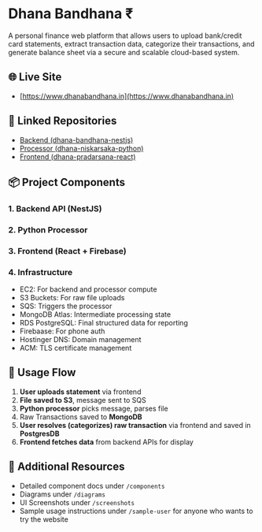 # Dhana Bandhana ₹

A personal finance web platform that allows users to upload bank/credit card statements, extract transaction data, categorize their transactions, and generate balance sheet via a secure and scalable cloud-based system.

## 🌐 Live Site

* [https://www.dhanabandhana.in](https://www.dhanabandhana.in)

## 🔗 Linked Repositories

* [Backend (dhana-bandhana-nestjs)](https://github.com/bhavikparmar7/dhana-bandhana-nestjs)
* [Processor (dhana-niskarsaka-python)](https://github.com/bhavikparmar7/dhana-niskarsaka-python)
* [Frontend (dhana-pradarsana-react)](https://github.com/bhavikparmar7/dhana-pradarsana-react)

## 📦 Project Components

### 1. **Backend API** (NestJS)
### 2. **Python Processor**
### 3. **Frontend** (React + Firebase)
### 4. **Infrastructure**

* EC2: For backend and processor compute
* S3 Buckets: For raw file uploads
* SQS: Triggers the processor
* MongoDB Atlas: Intermediate processing state
* RDS PostgreSQL: Final structured data for reporting
* Firebaase: For phone auth
* Hostinger DNS: Domain management
* ACM: TLS certificate management

## 🔹 Usage Flow

1. **User uploads statement** via frontend
2. **File saved to S3**, message sent to SQS
3. **Python processor** picks message, parses file
4. Raw Transactions saved to **MongoDB**
5. **User resolves (categorizes) raw transaction** via frontend and saved in **PostgresDB**
6. **Frontend fetches data** from backend APIs for display

## 🔖 Additional Resources

* Detailed component docs under `/components`
* Diagrams under `/diagrams`
* UI Screenshots under `/screenshots`
* Sample usage instructions under `/sample-user` for anyone who wants to try the website
